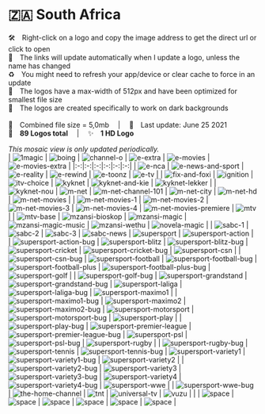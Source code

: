 🇿🇦 South Africa
===============
🛠 Right-click on a logo and copy the image address to get the direct url or click to open  
🔗 The links will update automatically when I update a logo, unless the name has changed  
♻️ You might need to refresh your app/device or clear cache to force in an update  
📐 The logos have a max-width of 512px and have been optimized for smallest file size  
🖤 The logos are created specifically to work on dark backgrounds  
   
💾 Combined file size = 5,0mb  |  📅 Last update: June 25 2021  
🎨 __89 Logos total__  |  ✨ __1 HD Logo__
   
   
*This mosaic view is only updated periodically.*  
| ![1magic] | ![boing] | ![channel-o] | ![e-extra] | ![e-movies] | ![e-movies-extra] |
|:-:|:-:|:-:|:-:|:-:|:-:|
| ![e-nca] | ![e-news-and-sport] | ![e-reality] | ![e-rewind] | ![e-toonz] | ![e-tv] |
| ![fix-and-foxi] | ![ignition] | ![itv-choice] | ![kyknet] | ![kyknet-and-kie] | ![kyknet-lekker] |
| ![kyknet-nou] | ![m-net] | ![m-net-channel-101] | ![m-net-city] | ![m-net-hd] | ![m-net-movies] |
| ![m-net-movies-1] | ![m-net-movies-2] | ![m-net-movies-3] | ![m-net-movies-4] | ![m-net-movies-premiere] | ![mtv] |
| ![mtv-base] | ![mzansi-bioskop] | ![mzansi-magic] | ![mzansi-magic-music] | ![mzansi-wethu] | ![novela-magic] |
| ![sabc-1] | ![sabc-2] | ![sabc-3] | ![sabc-news] | ![supersport] | ![supersport-action] |
| ![supersport-action-bug] | ![supersport-blitz] | ![supersport-blitz-bug] | ![supersport-cricket] | ![supersport-cricket-bug] | ![supersport-csn] |
| ![supersport-csn-bug] | ![supersport-football] | ![supersport-football-bug] | ![supersport-football-plus] | ![supersport-football-plus-bug] | ![supersport-golf] |
| ![supersport-golf-bug] | ![supersport-grandstand] | ![supersport-grandstand-bug] | ![supersport-laliga] | ![supersport-laliga-bug] | ![supersport-maximo1] |
| ![supersport-maximo1-bug] | ![supersport-maximo2] | ![supersport-maximo2-bug] | ![supersport-motorsport] | ![supersport-motorsport-bug] | ![supersport-play] |
| ![supersport-play-bug] | ![supersport-premier-league] | ![supersport-premier-league-bug] | ![supersport-psl] | ![supersport-psl-bug] | ![supersport-rugby] |
| ![supersport-rugby-bug] | ![supersport-tennis] | ![supersport-tennis-bug] | ![supersport-variety1] | ![supersport-variety1-bug] | ![supersport-variety2] |
| ![supersport-variety2-bug] | ![supersport-variety3] | ![supersport-variety3-bug] | ![supersport-variety4] | ![supersport-variety4-bug] | ![supersport-wwe] |
| ![supersport-wwe-bug] | ![the-home-channel] | ![tnt] | ![universal-tv] | ![vuzu] |  |
| ![space] | ![space] | ![space] | ![space] | ![space] | ![space] |

[1magic]:https://raw.githubusercontent.com/Tapiosinn/tv-logos/master/countries/south-africa/1magic-za.png
[boing]:https://raw.githubusercontent.com/Tapiosinn/tv-logos/master/countries/south-africa/boing-za.png
[channel-o]:https://raw.githubusercontent.com/Tapiosinn/tv-logos/master/countries/south-africa/channel-o-za.png
[e-extra]:https://raw.githubusercontent.com/Tapiosinn/tv-logos/master/countries/south-africa/e-extra-za.png
[e-movies]:https://raw.githubusercontent.com/Tapiosinn/tv-logos/master/countries/south-africa/e-movies-za.png
[e-movies-extra]:https://raw.githubusercontent.com/Tapiosinn/tv-logos/master/countries/south-africa/e-movies-extra-za.png
[e-nca]:https://raw.githubusercontent.com/Tapiosinn/tv-logos/master/countries/south-africa/e-nca-za.png
[e-news-and-sport]:https://raw.githubusercontent.com/Tapiosinn/tv-logos/master/countries/south-africa/e-news-and-sport-za.png
[e-reality]:https://raw.githubusercontent.com/Tapiosinn/tv-logos/master/countries/south-africa/e-reality-za.png
[e-rewind]:https://raw.githubusercontent.com/Tapiosinn/tv-logos/master/countries/south-africa/e-rewind-za.png
[e-toonz]:https://raw.githubusercontent.com/Tapiosinn/tv-logos/master/countries/south-africa/e-toonz-za.png
[e-tv]:https://raw.githubusercontent.com/Tapiosinn/tv-logos/master/countries/south-africa/e-tv-za.png
[fix-and-foxi]:https://raw.githubusercontent.com/Tapiosinn/tv-logos/master/countries/south-africa/fix-and-foxi-za.png
[ignition]:https://raw.githubusercontent.com/Tapiosinn/tv-logos/master/countries/south-africa/ignition-za.png
[itv-choice]:https://raw.githubusercontent.com/Tapiosinn/tv-logos/master/countries/south-africa/itv-choice-za.png
[kyknet]:https://raw.githubusercontent.com/Tapiosinn/tv-logos/master/countries/south-africa/kyknet-za.png
[kyknet-and-kie]:https://raw.githubusercontent.com/Tapiosinn/tv-logos/master/countries/south-africa/kyknet-and-kie-za.png
[kyknet-lekker]:https://raw.githubusercontent.com/Tapiosinn/tv-logos/master/countries/south-africa/kyknet-lekker-za.png
[kyknet-nou]:https://raw.githubusercontent.com/Tapiosinn/tv-logos/master/countries/south-africa/kyknet-nou-za.png
[m-net]:https://raw.githubusercontent.com/Tapiosinn/tv-logos/master/countries/south-africa/m-net-za.png
[m-net-channel-101]:https://raw.githubusercontent.com/Tapiosinn/tv-logos/master/countries/south-africa/m-net-channel-101-za.png
[m-net-city]:https://raw.githubusercontent.com/Tapiosinn/tv-logos/master/countries/south-africa/m-net-city-za.png
[m-net-hd]:https://raw.githubusercontent.com/Tapiosinn/tv-logos/master/countries/south-africa/m-net-hd-za.png
[m-net-movies]:https://raw.githubusercontent.com/Tapiosinn/tv-logos/master/countries/south-africa/m-net-movies-za.png
[m-net-movies-1]:https://raw.githubusercontent.com/Tapiosinn/tv-logos/master/countries/south-africa/m-net-movies-1-za.png
[m-net-movies-2]:https://raw.githubusercontent.com/Tapiosinn/tv-logos/master/countries/south-africa/m-net-movies-2-za.png
[m-net-movies-3]:https://raw.githubusercontent.com/Tapiosinn/tv-logos/master/countries/south-africa/m-net-movies-3-za.png
[m-net-movies-4]:https://raw.githubusercontent.com/Tapiosinn/tv-logos/master/countries/south-africa/m-net-movies-4-za.png
[m-net-movies-premiere]:https://raw.githubusercontent.com/Tapiosinn/tv-logos/master/countries/south-africa/m-net-movies-premiere-za.png
[mtv]:https://raw.githubusercontent.com/Tapiosinn/tv-logos/master/countries/south-africa/mtv-za.png
[mtv-base]:https://raw.githubusercontent.com/Tapiosinn/tv-logos/master/countries/south-africa/mtv-base-za.png
[mzansi-bioskop]:https://raw.githubusercontent.com/Tapiosinn/tv-logos/master/countries/south-africa/mzansi-bioskop-za.png
[mzansi-magic]:https://raw.githubusercontent.com/Tapiosinn/tv-logos/master/countries/south-africa/mzansi-magic-za.png
[mzansi-magic-music]:https://raw.githubusercontent.com/Tapiosinn/tv-logos/master/countries/south-africa/mzansi-magic-music-za.png
[mzansi-wethu]:https://raw.githubusercontent.com/Tapiosinn/tv-logos/master/countries/south-africa/mzansi-wethu-za.png
[novela-magic]:https://raw.githubusercontent.com/Tapiosinn/tv-logos/master/countries/south-africa/novela-magic-za.png
[sabc-1]:https://raw.githubusercontent.com/Tapiosinn/tv-logos/master/countries/south-africa/sabc-1-za.png
[sabc-2]:https://raw.githubusercontent.com/Tapiosinn/tv-logos/master/countries/south-africa/sabc-2-za.png
[sabc-3]:https://raw.githubusercontent.com/Tapiosinn/tv-logos/master/countries/south-africa/sabc-3-za.png
[sabc-news]:https://raw.githubusercontent.com/Tapiosinn/tv-logos/master/countries/south-africa/sabc-news-za.png
[supersport]:https://raw.githubusercontent.com/Tapiosinn/tv-logos/master/countries/south-africa/supersport-za.png
[supersport-action]:https://raw.githubusercontent.com/Tapiosinn/tv-logos/master/countries/south-africa/supersport-action-za.png
[supersport-action-bug]:https://raw.githubusercontent.com/Tapiosinn/tv-logos/master/countries/south-africa/screen-bug/supersport-action-bug-za.png
[supersport-blitz]:https://raw.githubusercontent.com/Tapiosinn/tv-logos/master/countries/south-africa/supersport-blitz-za.png
[supersport-blitz-bug]:https://raw.githubusercontent.com/Tapiosinn/tv-logos/master/countries/south-africa/screen-bug/supersport-blitz-bug-za.png
[supersport-cricket]:https://raw.githubusercontent.com/Tapiosinn/tv-logos/master/countries/south-africa/supersport-cricket-za.png
[supersport-cricket-bug]:https://raw.githubusercontent.com/Tapiosinn/tv-logos/master/countries/south-africa/screen-bug/supersport-cricket-bug-za.png
[supersport-csn]:https://raw.githubusercontent.com/Tapiosinn/tv-logos/master/countries/south-africa/supersport-csn-za.png
[supersport-csn-bug]:https://raw.githubusercontent.com/Tapiosinn/tv-logos/master/countries/south-africa/screen-bug/supersport-csn-bug-za.png
[supersport-football]:https://raw.githubusercontent.com/Tapiosinn/tv-logos/master/countries/south-africa/supersport-football-za.png
[supersport-football-bug]:https://raw.githubusercontent.com/Tapiosinn/tv-logos/master/countries/south-africa/screen-bug/supersport-football-bug-za.png
[supersport-football-plus]:https://raw.githubusercontent.com/Tapiosinn/tv-logos/master/countries/south-africa/supersport-football-plus-za.png
[supersport-football-plus-bug]:https://raw.githubusercontent.com/Tapiosinn/tv-logos/master/countries/south-africa/screen-bug/supersport-football-plus-bug-za.png
[supersport-golf]:https://raw.githubusercontent.com/Tapiosinn/tv-logos/master/countries/south-africa/supersport-golf-za.png
[supersport-golf-bug]:https://raw.githubusercontent.com/Tapiosinn/tv-logos/master/countries/south-africa/screen-bug/supersport-golf-bug-za.png
[supersport-grandstand]:https://raw.githubusercontent.com/Tapiosinn/tv-logos/master/countries/south-africa/supersport-grandstand-za.png
[supersport-grandstand-bug]:https://raw.githubusercontent.com/Tapiosinn/tv-logos/master/countries/south-africa/screen-bug/supersport-grandstand-bug-za.png
[supersport-laliga]:https://raw.githubusercontent.com/Tapiosinn/tv-logos/master/countries/south-africa/supersport-laliga-za.png
[supersport-laliga-bug]:https://raw.githubusercontent.com/Tapiosinn/tv-logos/master/countries/south-africa/screen-bug/supersport-laliga-bug-za.png
[supersport-maximo1]:https://raw.githubusercontent.com/Tapiosinn/tv-logos/master/countries/south-africa/supersport-maximo1-za.png
[supersport-maximo1-bug]:https://raw.githubusercontent.com/Tapiosinn/tv-logos/master/countries/south-africa/screen-bug/supersport-maximo1-bug-za.png
[supersport-maximo2]:https://raw.githubusercontent.com/Tapiosinn/tv-logos/master/countries/south-africa/supersport-maximo2-za.png
[supersport-maximo2-bug]:https://raw.githubusercontent.com/Tapiosinn/tv-logos/master/countries/south-africa/screen-bug/supersport-maximo2-bug-za.png
[supersport-motorsport]:https://raw.githubusercontent.com/Tapiosinn/tv-logos/master/countries/south-africa/supersport-motorsport-za.png
[supersport-motorsport-bug]:https://raw.githubusercontent.com/Tapiosinn/tv-logos/master/countries/south-africa/screen-bug/supersport-motorsport-bug-za.png
[supersport-play]:https://raw.githubusercontent.com/Tapiosinn/tv-logos/master/countries/south-africa/supersport-play-za.png
[supersport-play-bug]:https://raw.githubusercontent.com/Tapiosinn/tv-logos/master/countries/south-africa/screen-bug/supersport-play-bug-za.png
[supersport-premier-league]:https://raw.githubusercontent.com/Tapiosinn/tv-logos/master/countries/south-africa/supersport-premier-league-za.png
[supersport-premier-league-bug]:https://raw.githubusercontent.com/Tapiosinn/tv-logos/master/countries/south-africa/screen-bug/supersport-premier-league-bug-za.png
[supersport-psl]:https://raw.githubusercontent.com/Tapiosinn/tv-logos/master/countries/south-africa/supersport-psl-za.png
[supersport-psl-bug]:https://raw.githubusercontent.com/Tapiosinn/tv-logos/master/countries/south-africa/screen-bug/supersport-psl-bug-za.png
[supersport-rugby]:https://raw.githubusercontent.com/Tapiosinn/tv-logos/master/countries/south-africa/supersport-rugby-za.png
[supersport-rugby-bug]:https://raw.githubusercontent.com/Tapiosinn/tv-logos/master/countries/south-africa/screen-bug/supersport-rugby-bug-za.png
[supersport-tennis]:https://raw.githubusercontent.com/Tapiosinn/tv-logos/master/countries/south-africa/supersport-tennis-za.png
[supersport-tennis-bug]:https://raw.githubusercontent.com/Tapiosinn/tv-logos/master/countries/south-africa/screen-bug/supersport-tennis-bug-za.png
[supersport-variety1]:https://raw.githubusercontent.com/Tapiosinn/tv-logos/master/countries/south-africa/supersport-variety1-za.png
[supersport-variety1-bug]:https://raw.githubusercontent.com/Tapiosinn/tv-logos/master/countries/south-africa/screen-bug/supersport-variety1-bug-za.png
[supersport-variety2]:https://raw.githubusercontent.com/Tapiosinn/tv-logos/master/countries/south-africa/supersport-variety2-za.png
[supersport-variety2-bug]:https://raw.githubusercontent.com/Tapiosinn/tv-logos/master/countries/south-africa/screen-bug/supersport-variety2-bug-za.png
[supersport-variety3]:https://raw.githubusercontent.com/Tapiosinn/tv-logos/master/countries/south-africa/supersport-variety3-za.png
[supersport-variety3-bug]:https://raw.githubusercontent.com/Tapiosinn/tv-logos/master/countries/south-africa/screen-bug/supersport-variety3-bug-za.png
[supersport-variety4]:https://raw.githubusercontent.com/Tapiosinn/tv-logos/master/countries/south-africa/supersport-variety4-za.png
[supersport-variety4-bug]:https://raw.githubusercontent.com/Tapiosinn/tv-logos/master/countries/south-africa/screen-bug/supersport-variety4-bug-za.png
[supersport-wwe]:https://raw.githubusercontent.com/Tapiosinn/tv-logos/master/countries/south-africa/supersport-wwe-za.png
[supersport-wwe-bug]:https://raw.githubusercontent.com/Tapiosinn/tv-logos/master/countries/south-africa/screen-bug/supersport-wwe-bug-za.png
[the-home-channel]:https://raw.githubusercontent.com/Tapiosinn/tv-logos/master/countries/south-africa/the-home-channel-za.png
[tnt]:https://raw.githubusercontent.com/Tapiosinn/tv-logos/master/countries/south-africa/tnt-za.png
[universal-tv]:https://raw.githubusercontent.com/Tapiosinn/tv-logos/master/countries/south-africa/universal-tv-za.png
[vuzu]:https://raw.githubusercontent.com/Tapiosinn/tv-logos/master/countries/south-africa/vuzu-za.png

[space]:https://github.com/Tapiosinn/tv-logos/blob/master/misc/%CE%A9/space-1500.png
